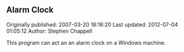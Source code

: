 ## Alarm Clock

Originally published: 2007-03-20 18:16:20
Last updated: 2012-07-04 01:05:12
Author: Stephen Chappell

This program can act an an alarm clock on a Windows machine.